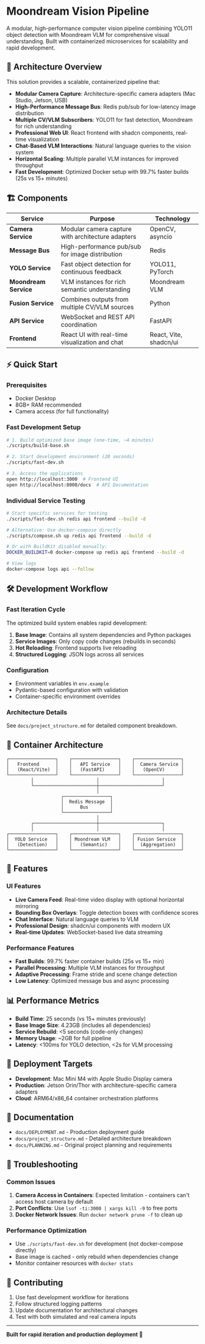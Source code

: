 # Moondream Vision Pipeline

A modular, high-performance computer vision pipeline combining YOLO11 object detection with Moondream VLM for comprehensive visual understanding. Built with containerized microservices for scalability and rapid development.

## 🚀 Architecture Overview

This solution provides a scalable, containerized pipeline that:
- **Modular Camera Capture**: Architecture-specific camera adapters (Mac Studio, Jetson, USB)
- **High-Performance Message Bus**: Redis pub/sub for low-latency image distribution
- **Multiple CV/VLM Subscribers**: YOLO11 for fast detection, Moondream for rich understanding
- **Professional Web UI**: React frontend with shadcn components, real-time visualization
- **Chat-Based VLM Interactions**: Natural language queries to the vision system
- **Horizontal Scaling**: Multiple parallel VLM instances for improved throughput
- **Fast Development**: Optimized Docker setup with 99.7% faster builds (25s vs 15+ minutes)

## 🏗️ Components

| Service | Purpose | Technology |
|---------|---------|------------|
| **Camera Service** | Modular camera capture with architecture adapters | OpenCV, asyncio |
| **Message Bus** | High-performance pub/sub for image distribution | Redis |
| **YOLO Service** | Fast object detection for continuous feedback | YOLO11, PyTorch |
| **Moondream Service** | VLM instances for rich semantic understanding | Moondream VLM |
| **Fusion Service** | Combines outputs from multiple CV/VLM sources | Python |
| **API Service** | WebSocket and REST API coordination | FastAPI |
| **Frontend** | React UI with real-time visualization and chat | React, Vite, shadcn/ui |

## ⚡ Quick Start

### Prerequisites
- Docker Desktop
- 8GB+ RAM recommended
- Camera access (for full functionality)

### Fast Development Setup

```bash
# 1. Build optimized base image (one-time, ~4 minutes)
./scripts/build-base.sh

# 2. Start development environment (20 seconds)
./scripts/fast-dev.sh

# 3. Access the applications
open http://localhost:3000  # Frontend UI
open http://localhost:8000/docs  # API Documentation
```

### Individual Service Testing

```bash
# Start specific services for testing
./scripts/fast-dev.sh redis api frontend --build -d

# Alternative: Use docker-compose directly
./scripts/compose.sh up redis api frontend --build -d

# Or with BuildKit disabled manually:
DOCKER_BUILDKIT=0 docker-compose up redis api frontend --build -d

# View logs
docker-compose logs api --follow
```

## 🛠️ Development Workflow

### Fast Iteration Cycle
The optimized build system enables rapid development:

1. **Base Image**: Contains all system dependencies and Python packages
2. **Service Images**: Only copy code changes (rebuilds in seconds)
3. **Hot Reloading**: Frontend supports live reloading
4. **Structured Logging**: JSON logs across all services

### Configuration
- Environment variables in `env.example`
- Pydantic-based configuration with validation
- Container-specific environment overrides

### Architecture Details
See `docs/project_structure.md` for detailed component breakdown.

## 🐳 Container Architecture

```
┌─────────────────┐    ┌─────────────────┐    ┌─────────────────┐
│   Frontend      │    │   API Service   │    │  Camera Service │
│   (React/Vite)  │    │   (FastAPI)     │    │   (OpenCV)      │
└─────────────────┘    └─────────────────┘    └─────────────────┘
         │                       │                       │
         └───────────────────────┼───────────────────────┘
                                 │
                    ┌─────────────────┐
                    │  Redis Message  │
                    │      Bus        │
                    └─────────────────┘
                                 │
         ┌───────────────────────┼───────────────────────┐
         │                       │                       │
┌─────────────────┐    ┌─────────────────┐    ┌─────────────────┐
│  YOLO Service   │    │ Moondream VLM   │    │ Fusion Service  │
│   (Detection)   │    │   (Semantic)    │    │  (Aggregation)  │
└─────────────────┘    └─────────────────┘    └─────────────────┘
```

## 🎯 Features

### UI Features
- **Live Camera Feed**: Real-time video display with optional horizontal mirroring
- **Bounding Box Overlays**: Toggle detection boxes with confidence scores
- **Chat Interface**: Natural language queries to VLM
- **Professional Design**: shadcn/ui components with modern UX
- **Real-time Updates**: WebSocket-based live data streaming

### Performance Features
- **Fast Builds**: 99.7% faster container builds (25s vs 15+ min)
- **Parallel Processing**: Multiple VLM instances for throughput
- **Adaptive Processing**: Frame stride and scene change detection
- **Low Latency**: Optimized message bus and async processing

## 📊 Performance Metrics

- **Build Time**: 25 seconds (vs 15+ minutes previously)
- **Base Image Size**: 4.23GB (includes all dependencies)
- **Service Rebuild**: <5 seconds (code-only changes)
- **Memory Usage**: ~2GB for full pipeline
- **Latency**: <100ms for YOLO detection, <2s for VLM processing

## 🚢 Deployment Targets

- **Development**: Mac Mini M4 with Apple Studio Display camera
- **Production**: Jetson Orin/Thor with architecture-specific camera adapters
- **Cloud**: ARM64/x86_64 container orchestration platforms

## 📝 Documentation

- `docs/DEPLOYMENT.md` - Production deployment guide
- `docs/project_structure.md` - Detailed architecture breakdown
- `docs/PLANNING.md` - Original project planning and requirements

## 🔧 Troubleshooting

### Common Issues

1. **Camera Access in Containers**: Expected limitation - containers can't access host camera by default
2. **Port Conflicts**: Use `lsof -ti:3000 | xargs kill -9` to free ports
3. **Docker Network Issues**: Run `docker network prune -f` to clean up

### Performance Optimization

- Use `./scripts/fast-dev.sh` for development (not docker-compose directly)
- Base image is cached - only rebuild when dependencies change
- Monitor container resources with `docker stats`

## 🤝 Contributing

1. Use fast development workflow for iterations
2. Follow structured logging patterns
3. Update documentation for architectural changes
4. Test with both simulated and real camera inputs

---

**Built for rapid iteration and production deployment** 🚀